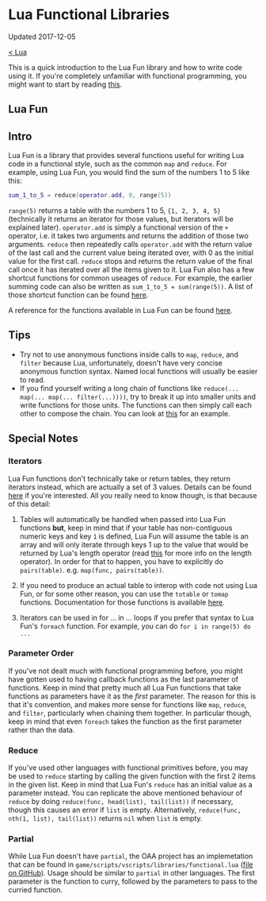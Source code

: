 # Lua Functional Libraries

Updated 2017-12-05

[< Lua][0]

This is a quick introduction to the Lua Fun library and how to write code using it. If you're completely unfamiliar with functional programming, you might want to start by reading [this](https://maryrosecook.com/blog/post/a-practical-introduction-to-functional-programming).

## Lua Fun

## Intro
Lua Fun is a library that provides several functions useful for writing Lua code in a functional style, such as the common `map` and `reduce`. For example, using Lua Fun, you would find the sum of the numbers 1 to 5 like this:
```Lua
sum_1_to_5 = reduce(operator.add, 0, range(5))
```
`range(5)` returns a table with the numbers 1 to 5, `{1, 2, 3, 4, 5}` (technically it returns an iterator for those values, but iterators will be explained later). `operator.add` is simply a functional version of the `+` operator, i.e. it takes two arguments and returns the addition of those two arguments. `reduce` then repeatedly calls `operator.add` with the return value of the last call and the current value being iterated over, with 0 as the initial value for the first call. `reduce` stops and returns the return value of the final call once it has iterated over all the items given to it. Lua Fun also has a few shortcut functions for common useages of `reduce`. For example, the earlier summing code can also be written as `sum_1_to_5 = sum(range(5))`. A list of those shortcut function can be found [here](https://luafun.github.io/reducing.html#id4).

A reference for the functions available in Lua Fun can be found [here](https://luafun.github.io/index.html).

## Tips
- Try not to use anonymous functions inside calls to `map`, `reduce`, and `filter` because Lua, unfortunately, doesn't have very concise anonymous function syntax. Named local functions will usually be easier to read.
- If you find yourself writing a long chain of functions like `reduce(... map(... map(... filter(...))))`, try to break it up into smaller units and write functions for those units. The functions can then simply call each other to compose the chain. You can look at [this](https://github.com/OpenAngelArena/oaa/blob/master/game/scripts/vscripts/components/filters/filtermanager.lua) for an example.

## Special Notes

### Iterators
Lua Fun functions don't technically take or return tables, they return iterators instead, which are actually a set of 3 values. Details can be found [here](https://luafun.github.io/under_the_hood.html) if you're interested. All you really need to know though, is that because of this detail:

1. Tables will automatically be handled when passed into Lua Fun functions **but**, keep in mind that if your table has non-contiguous numeric keys and key `1` is defined, Lua Fun will assume the table is an array and will only iterate through keys 1 up to the value that would be returned by Lua's length operator (read [this](https://www.lua.org/manual/5.1/manual.html#2.5.5) for more info on the length operator). In order for that to happen, you have to explicitly do `pairs(table)`. e.g. `map(func, pairs(table))`.

2. If you need to produce an actual table to interop with code not using Lua Fun, or for some other reason, you can use the `totable` or `tomap` functions. Documentation for those functions is available [here](https://luafun.github.io/reducing.html).

3. Iterators can be used in for ... in ... loops if you prefer that syntax to Lua Fun's `foreach` function. For example, you can do `for i in range(5) do ...`

### Parameter Order
If you've not dealt much with functional programming before, you might have gotten used to having callback functions as the last parameter of functions. Keep in mind that pretty much all Lua Fun functions that take functions as parameters have it as the *first* parameter. The reason for this is that it's convention, and makes more sense for functions like `map`, `reduce`, and `filter`, particularly when chaining them together. In particular though, keep in mind that even `foreach` takes the function as the first parameter rather than the data.

### Reduce
If you've used other languages with functional primitives before, you may be used to `reduce` starting by calling the given function with the first 2 items in the given list. Keep in mind that Lua Fun's `reduce` has an initial value as a parameter instead. You can replicate the above mentioned behaviour of `reduce` by doing `reduce(func, head(list), tail(list))` if necessary, though this causes an error if `list` is empty. Alternatively, `reduce(func, nth(1, list), tail(list))` returns `nil` when `list` is empty.

### Partial
While Lua Fun doesn't have `partial`, the OAA project has an implemetation that can be found in `game/scripts/vscripts/libraries/functional.lua` ([file on GitHub](https://github.com/OpenAngelArena/oaa/blob/master/game/scripts/vscripts/libraries/functional.lua)). Usage should be similar to `partial` in other languages. The first parameter is the function to curry, followed by the parameters to pass to the curried function.

[0]: ../README.md

